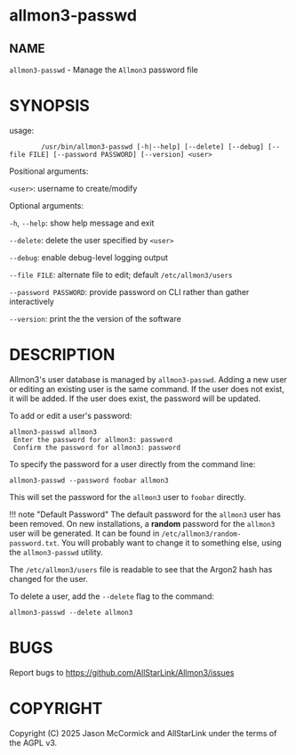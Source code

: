 # allmon3-passwd

## NAME

`allmon3-passwd` - Manage the `Allmon3` password file

# SYNOPSIS

usage: 

```
        /usr/bin/allmon3-passwd [-h|--help] [--delete] [--debug] [--file FILE] [--password PASSWORD] [--version] <user>
```

Positional arguments:

`<user>`: username to create/modify

Optional arguments:

`-h`, `--help`: show help message and exit

`--delete`: delete the user specified by `<user>`

`--debug`: enable debug-level logging output

`--file FILE`: alternate file to edit; default `/etc/allmon3/users`

`--password PASSWORD`: provide password on CLI rather than gather interactively

`--version`: print the the version of the software

# DESCRIPTION

Allmon3's user database is managed by `allmon3-passwd`. Adding a new user or editing an existing user is the same command. If the user does not exist, it will be added. If the user does exist, the password will be updated.

To add or edit a user's password:

```
allmon3-passwd allmon3
 Enter the password for allmon3: password
 Confirm the password for allmon3: password
```

To specify the password for a user directly from the command line:

```
allmon3-passwd --password foobar allmon3
```

This will set the password for the `allmon3` user to `foobar` directly.


!!! note "Default Password"
    The default password for the `allmon3` user has been removed. On new installations, a **random** password for the `allmon3` user will be generated. It can be found in `/etc/allmon3/random-password.txt`. You will probably want to change it to something else, using the `allmon3-passwd` utility.

The `/etc/allmon3/users` file is readable to see that the Argon2 hash has changed for the user.

To delete a user, add the `--delete` flag to the command:

```
allmon3-passwd --delete allmon3
```

# BUGS

Report bugs to https://github.com/AllStarLink/Allmon3/issues

# COPYRIGHT

Copyright (C) 2025 Jason McCormick and AllStarLink under the terms of the AGPL v3.